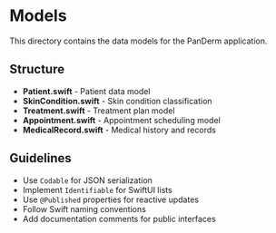 # Models

This directory contains the data models for the PanDerm application.

## Structure
- **Patient.swift** - Patient data model
- **SkinCondition.swift** - Skin condition classification
- **Treatment.swift** - Treatment plan model
- **Appointment.swift** - Appointment scheduling model
- **MedicalRecord.swift** - Medical history and records

## Guidelines
- Use `Codable` for JSON serialization
- Implement `Identifiable` for SwiftUI lists
- Use `@Published` properties for reactive updates
- Follow Swift naming conventions
- Add documentation comments for public interfaces 